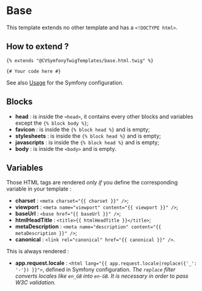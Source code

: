 # Base

This template extends no other template and has a `<!DOCTYPE html>`.


## How to extend ?

```twig
{% extends "@CVSymfonyTwigTemplates/base.html.twig" %}

{# Your code here #}
```

See also [Usage](../../README.md#Usage) for the Symfony configuration.


## Blocks

- **head** : is inside the `<head>`, it contains every other blocks and variables except the `{% block body %}`;
- **favicon** : is inside the `{% block head %}` and is empty;
- **stylesheets** : is inside the `{% block head %}` and is empty;
- **javascripts** : is inside the `{% block head %}` and is empty;
- **body** : is inside the `<body>` and is empty.


## Variables

Those HTML tags are rendered *only if* you define the corresponding variable in your template :
- **charset** : `<meta charset="{{ charset }}" />`;
- **viewport** : `<meta name="viewport" content="{{ viewport }}" />`;
- **baseUrl** : `<base href="{{ baseUrl }}" />`;
- **htmlHeadTitle** : `<title>{{ htmlHeadTitle }}</title>`;
- **metaDescription** : `<meta name="description" content="{{ metaDescription }}" />`;
- **canonical** : `<link rel="canonical" href="{{ canonical }}" />`.

This is always rendered :
- **app.request.locale** : `<html lang="{{ app.request.locale|replace({'_': '-'}) }}">`, defined in Symfony configuration.
*The `replace` filter converts locales like `en_GB` into `en-GB`. It is necessary in order to pass W3C validation.*
